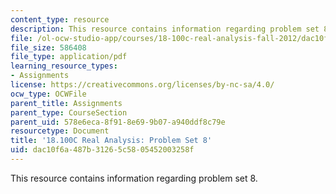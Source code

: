 ```yaml
---
content_type: resource
description: This resource contains information regarding problem set 8.
file: /ol-ocw-studio-app/courses/18-100c-real-analysis-fall-2012/dac10f6a487b31265c5805452003258f_MIT18_100CF12_ps8.pdf
file_size: 586408
file_type: application/pdf
learning_resource_types:
- Assignments
license: https://creativecommons.org/licenses/by-nc-sa/4.0/
ocw_type: OCWFile
parent_title: Assignments
parent_type: CourseSection
parent_uid: 578e6eca-8f91-8e69-9b07-a940ddf8c79e
resourcetype: Document
title: '18.100C Real Analysis: Problem Set 8'
uid: dac10f6a-487b-3126-5c58-05452003258f
---
```

This resource contains information regarding problem set 8.